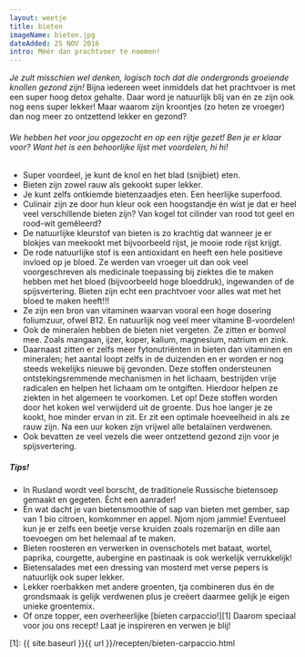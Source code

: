 ```yaml
---
layout: weetje
title: bieten
imageName: bieten.jpg
dateAdded: 25 NOV 2016
intro: Méér dan prachtvoer te noemen!
---
```


*Je zult misschien wel denken, logisch toch dat die ondergronds groeiende knollen gezond zijn!*
Bijna iedereen weet inmiddels dat het prachtvoer is met een super hoog detox gehalte. Daar word je natuurlijk blij van én ze zijn ook nog eens super lekker! Maar waarom zijn kroontjes (zo heten ze vroeger) dan nog meer zo ontzettend lekker en gezond?

###### We hebben het voor jou opgezocht en op een rijtje gezet! Ben je er klaar voor? Want het is een behoorlijke lijst met voordelen, hi hi!

* Super voordeel, je kunt de knol en het blad (snijbiet) eten.
* Bieten zijn zowel rauw als gekookt super lekker.
* Je kunt zelfs ontkiemde bietenzaadjes eten. Een heerlijke superfood.
* Culinair zijn ze door hun kleur ook een hoogstandje én wist je dat er heel veel verschillende bieten zijn? Van kogel tot cilinder van rood tot geel en rood-wit gemêleerd?
* De natuurlijke kleurstof van bieten is zo krachtig dat wanneer je er blokjes van meekookt met bijvoorbeeld rijst, je mooie rode rijst krijgt.
* De rode natuurlijke stof is een antioxidant en heeft een hele positieve invloed op je bloed. Ze werden van vroeger uit dan ook veel voorgeschreven als medicinale toepassing bij ziektes die te maken hebben met het bloed (bijvoorbeeld hoge bloeddruk), ingewanden of de spijsvertering. Bieten zijn echt een prachtvoer voor alles wat met het bloed te maken heeft!!!
* Ze zijn een bron van vitaminen waarvan vooral een hoge dosering foliumzuur, ofwel B12. En natuurlijk nog veel meer vitamine B-voordelen!
* Ook de mineralen hebben de bieten niet vergeten. Ze zitten er bomvol mee. Zoals mangaan, ijzer, koper, kalium, magnesium, natrium en zink.
* Daarnaast zitten er zelfs meer fytonutriënten in bieten dan vitaminen en mineralen; het aantal loopt zelfs in de duizenden en er worden er nog steeds wekelijks nieuwe bij gevonden. Deze stoffen ondersteunen ontstekingsremmende mechanismen in het lichaam, bestrijden vrije radicalen en helpen het lichaam om te ontgiften. Hierdoor helpen ze ziekten in het algemeen te voorkomen. Let op! Deze stoffen worden door het koken wel verwijderd uit de groente.  Dus hoe langer je ze kookt, hoe minder ervan in zit. Er zit een optimale hoeveelheid in als ze rauw zijn. Na een uur koken zijn vrijwel alle betalaïnen verdwenen.
* Ook bevatten ze veel vezels die weer ontzettend gezond zijn voor je spijsvertering.

##### Tips!
* In Rusland wordt veel borscht, de traditionele Russische bietensoep gemaakt en gegeten. Écht een aanrader!
* En wat dacht je van bietensmoothie of sap van bieten met gember, sap van 1 bio citroen, komkommer en appel. Njom njom jammie!  Eventueel kun je er zelfs een beetje verse kruiden zoals rozemarijn en dille aan toevoegen om het helemaal af te maken.
* Bieten roosteren en verwerken in ovenschotels met bataat, wortel, paprika, courgette, aubergine en pastinaak is ook werkelijk verrukkelijk!
* Bietensalades met een dressing van mosterd met verse pepers is natuurlijk ook super lekker.
* Lekker roerbakken met andere groenten, tja combineren dus én de grondsmaak is gelijk verdwenen plus je creëert daarmee gelijk je eigen unieke groentemix.
* Of onze topper, een overheerlijke [bieten carpaccio!][1] Daarom speciaal voor jou ons recept! Laat je inspireren en verwen je blij!

[1]: {{ site.baseurl }}{{ url }}/recepten/bieten-carpaccio.html
